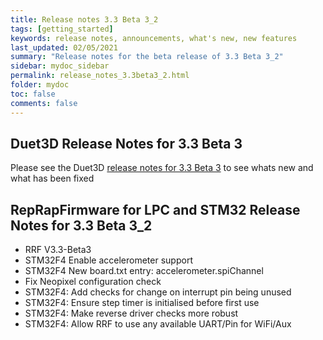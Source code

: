 ```yaml
---
title: Release notes 3.3 Beta 3_2
tags: [getting_started]
keywords: release notes, announcements, what's new, new features
last_updated: 02/05/2021
summary: "Release notes for the beta release of 3.3 Beta 3_2"
sidebar: mydoc_sidebar
permalink: release_notes_3.3beta3_2.html
folder: mydoc
toc: false
comments: false
---
```


## Duet3D Release Notes for 3.3 Beta 3

Please see the Duet3D [release notes for 3.3 Beta 3](https://github.com/Duet3D/RepRapFirmware/wiki/Changelog-RRF-3.x-Beta-&-RC#reprapfirmware-33beta3) to see whats new and what has been fixed

## RepRapFirmware for LPC and STM32 Release Notes for 3.3 Beta 3_2

* RRF V3.3-Beta3
* STM32F4 Enable accelerometer support
* STM32F4 New board.txt entry: accelerometer.spiChannel
* Fix Neopixel configuration check
* STM32F4: Add checks for change on interrupt pin being unused
* STM32F4: Ensure step timer is initialised before first use
* STM32F4: Make reverse driver checks more robust
* STM32F4: Allow RRF to use any available UART/Pin for WiFi/Aux
